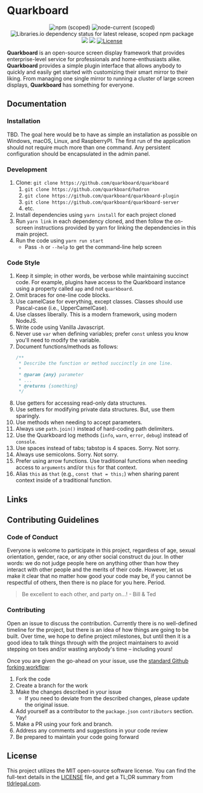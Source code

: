 # Quarkboard

<p align="center">
    <img alt="npm (scoped)" src="https://img.shields.io/npm/v/@quarkboard/quarkboard?color=brightgreen">
    <img alt="node-current (scoped)" src="https://img.shields.io/node/v/@quarkboard/quarkboard">
    <img alt="Libraries.io dependency status for latest release, scoped npm package" src="https://img.shields.io/librariesio/release/npm/@quarkboard/quarkboard?color=brightgreen">
    <a href="https://opencollective.com/quarkboard-collective" title="Quarkboard Collective Backer"><img src="https://opencollective.com/quarkboard-collective/tiers/backer/badge.svg"></a>
    <a href="https://opencollective.com/quarkboard-collective" title="Quarkboard Collective Sponsor"><img src="https://opencollective.com/quarkboard-collective/tiers/sponsor/badge.svg"></a>
    <a href="https://choosealicense.com/licenses/mit"><img src="https://img.shields.io/badge/license-MIT-blue.svg" alt="License"></a>
</p>

**Quarkboard** is an open-source screen display framework that provides enterprise-level service for professionals and 
home-enthusiasts alike. **Quarkboard** provides a simple plugin interface that allows anybody to quickly and easily get 
started with customizing their smart mirror to their liking. From managing one single mirror to running a cluster of 
large screen displays, **Quarkboard** has something for everyone. 

## Documentation

### Installation

TBD. The goal here would be to have as simple an installation as possible on Windows, macOS, Linux, and RaspberryPI.
The first run of the application should not require much more than one command. Any persistent configuration should be 
encapsulated in the admin panel.

### Development

1. Clone: `git clone https://github.com/quarkboard/quarkboard`
    1. `git clone https://github.com/quarkboard/hadron`
    1. `git clone https://github.com/quarkboard/quarkboard-plugin`
    1. `git clone https://github.com/quarkboard/quarkboard-server`
    1. etc.
1. Install dependencies using `yarn install` for each project cloned
1. Run `yarn link` in each dependency cloned, and then follow the on-screen instructions provided by yarn for linking
   the dependencies in this main project.
1. Run the code using `yarn run start`
    * Pass `-h` or `--help` to get the command-line help screen

### Code Style

1. Keep it simple; in other words, be verbose while maintaining succinct code. For example, plugins have access to the 
   Quarkboard instance using a property called `app` and not `quarkboard`.
1. Omit braces for one-line code blocks.
1. Use camelCase for everything, except classes. Classes should use Pascal-case (i.e., UpperCamelCase).
1. Use classes liberally. This is a modern framework, using modern NodeJS.
1. Write code using Vanilla Javascript.
1. Never use `var` when defining variables; prefer `const` unless you know you'll need to modify the variable.
1. Document functions/methods as follows:
    ```javascript
    /**
     * Describe the function or method succinctly in one line.
     *
     * @param {any} parameter
     * ...
     * @returns {something}
     */
    ```
1. Use getters for accessing read-only data structures.
1. Use setters for modifying private data structures. But, use them sparingly.
1. Use methods when needing to accept parameters.
1. Always use `path.join()` instead of hard-coding path delimiters.
1. Use the Quarkboard log methods (`info`, `warn`, `error`, `debug`) instead of `console`.
1. Use spaces instead of tabs; tabstop is 4 spaces. Sorry. Not sorry.
1. Always use semicolons. Sorry. Not sorry.
1. Prefer using arrow functions. Use traditional functions when needing access to `arguments` and/or `this` for that context.
1. Alias `this` as `that` (e.g., `const that = this;`) when sharing parent context inside of a traditional function.

## Links

## Contributing Guidelines

### Code of Conduct
Everyone is welcome to participate in this project, regardless of age, sexual orientation, gender, race, or any other 
social construct du jour. In other words: we do not judge people here on anything other than how they interact with 
other people and the merits of their code. However, let us make it clear that no matter how good your code may be, if 
you cannot be respectful of others, then there is no place for you here. Period.

> Be excellent to each other, and party on...! - Bill & Ted

### Contributing

Open an issue to discuss the contribution. Currently there is no well-defined timeline for the project, but there is an
idea of how things are going to be built. Over time, we hope to define project milestones, but until then it is a good 
idea to talk things through with the project maintainers to avoid stepping on toes and/or wasting anybody's time –
including yours!

Once you are given the go-ahead on your issue, use the [standard Github forking workflow](https://guides.github.com/activities/forking/):

1. Fork the code
1. Create a branch for the work
1. Make the changes described in your issue
    * If you need to deviate from the described changes, please update the original issue.
1. Add yourself as a contributor to the `package.json` `contributors` section. Yay!
1. Make a PR using your fork and branch.
1. Address any comments and suggestions in your code review
1. Be prepared to maintain your code going forward

## License

This project utilizes the MIT open-source software license. You can find the full-text details in the 
[LICENSE](./LICENSE) file, and get a TL;DR summary from 
[tldrlegal.com](https://tldrlegal.com/license/mit-license#summary).
